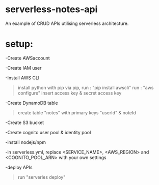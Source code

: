 # serverless-notes-api
An example of CRUD APIs utilising serverless architecture.

# setup:
-Create AWSaccount

-Create IAM user

-Install AWS CLI
 >install python with pip
 >via pip, run : "pip install awscli"
 >run : "aws configure"
 >insert access key & secret access key
 
-Create DynamoDB table
 >create table "notes" with primary keys "userId" & noteId
 
-Create S3 bucket

-Create cognito user pool & identity pool

-install nodejs/npm

-in serverless.yml, replace <SERVICE_NAME>, <AWS_REGION> and <COGNITO_POOL_ARN> with your own settings

-deploy APIs
 >run "serverles deploy"
